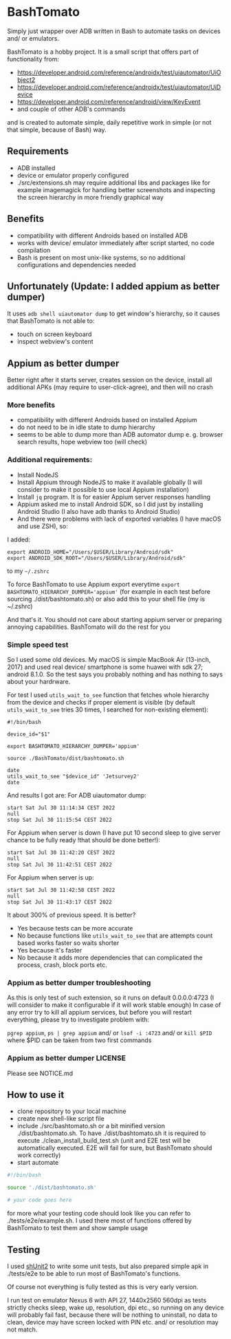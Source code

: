 # BashTomato

Simply just wrapper over ADB written in Bash to automate tasks on devices and/ or emulators.

BashTomato is a hobby project. It is a small script that offers part of functionality from:

- https://developer.android.com/reference/androidx/test/uiautomator/UiObject2
- https://developer.android.com/reference/androidx/test/uiautomator/UiDevice
- https://developer.android.com/reference/android/view/KeyEvent
- and couple of other ADB's commands

and is created to automate simple, daily repetitive work in simple (or not that simple, because of Bash) way.

## Requirements

- ADB installed
- device or emulator properly configured
- ./src/extensions.sh may require additional libs and packages like for example imagemagick for handling better screenshots and inspecting the screen hierarchy in more friendly graphical way

## Benefits

- compatibility with different Androids based on installed ADB
- works with device/ emulator immediately after script started, no code compilation
- Bash is present on most unix-like systems, so no additional configurations and dependencies needed

## Unfortunately (Update: I added appium as better dumper)

It uses `adb shell uiautomator dump` to get window's hierarchy, so it causes that BashTomato is not able to:

- touch on screen keyboard
- inspect webview's content

## Appium as better dumper

Better right after it starts server, creates session on the device, install all additional APKs (may require to user-click-agree), and then will no crash

### More benefits

- compatibility with different Androids based on installed Appium
- do not need to be in idle state to dump hierarchy
- seems to be able to dump more than ADB automator dump e. g. browser search results, hope webview too (will check)

### Additional requirements:

- Install NodeJS
- Install Appium through NodeJS to make it available globally (I will consider to make it possible to use local Appium installation)
- Install `jq` program. It is for easier Appium server responses handling
- Appium asked me to install Android SDK, so I did just by installing Android Studio (I also have adb thanks to Android Studio)
- And there were problems with lack of exported variables (I have macOS and use ZSH), so:

I added:

```
export ANDROID_HOME="/Users/$USER/Library/Android/sdk"
export ANDROID_SDK_ROOT="/Users/$USER/Library/Android/sdk"
```

to my `~/.zshrc`

To force BashTomato to use Appium export everytime `export BASHTOMATO_HIERARCHY_DUMPER='appium'` (for example in each test before sourcing ./dist/bashtomato.sh) or also add this to your shell file (my is ~/.zshrc)

And that's it. You should not care about starting appium server or preparing annoying capabilities. BashTomato will do the rest for you

### Simple speed test

So I used some old devices. My macOS is simple MacBook Air (13-inch, 2017) and used real device/ smartphone is some huawei with sdk 27; android 8.1.0. So the test says you probably nothing and has nothing to says about your hardrware.

For test I used `utils_wait_to_see` function that fetches whole hierarchy from the device and checks if proper element is visible (by default `utils_wait_to_see` tries 30 times, I searched for non-existing element):

```
#!/bin/bash

device_id="$1"

export BASHTOMATO_HIERARCHY_DUMPER='appium'

source ./BashTomato/dist/bashtomato.sh

date
utils_wait_to_see "$device_id" 'Jetsurvey2'
date
```

And results I got are:
For ADB uiautomator dump:
```
start Sat Jul 30 11:14:34 CEST 2022
null
stop Sat Jul 30 11:15:54 CEST 2022
```
For Appium when server is down (I have put 10 second sleep to give server chance to be fully ready !that should be done better!):
```
start Sat Jul 30 11:42:20 CEST 2022
null
stop Sat Jul 30 11:42:51 CEST 2022
```
For Appium when server is up:
```
start Sat Jul 30 11:42:58 CEST 2022
null
stop Sat Jul 30 11:43:17 CEST 2022
```

It about 300% of previous speed. It is better?
- Yes because tests can be more accurate
- No because functions like `utils_wait_to_see` that are attempts count based works faster so waits shorter
- Yes because it's faster
- No because it adds more dependencies that can complicated the process, crash, block ports etc.

### Appium as better dumper troubleshooting

As this is only test of such extension, so it runs on default 0.0.0.0:4723 (I will consider to make it configurable if it will work stable enough)
In case of any error try to kill all appium services, but before you will restart everything, please try to investigate problem with:

`pgrep appium`, `ps | grep appium` and/ or `lsof -i :4723` and/ or `kill $PID` where $PID can be taken from two first commands

### Appium as better dumper LICENSE

Please see NOTICE.md

## How to use it

- clone repository to your local machine
- create new shell-like script file
- include ./src/bashtomato.sh or a bit minified version ./dist/bashtomato.sh. To have ./dist/bashtomato.sh it is required to execute ./clean_install_build_test.sh (unit and E2E test will be automatically executed. E2E will fail for sure, but BashTomato should work correctly)
- start automate

```sh
#!/bin/bash

source './dist/bashtomato.sh'

# your code goes here
```

for more what your testing code should look like you can refer to ./tests/e2e/example.sh. I used there most of functions offered by BashTomato to test them and show sample usage

## Testing

I used [shUnit2](https://github.com/kward/shunit2#shunit2) to write some unit tests, but also prepared simple apk in ./tests/e2e to be able to run most of BashTomato's functions.

Of course not everything is fully tested as this is very early version.

I run test on emulator Nexus 6 with API 27, 1440x2560 560dpi as tests strictly checks sleep, wake up, resolution, dpi etc., so running on any device will probably fail fast, because there will be nothing to uninstall, no data to clean, device may have screen locked with PIN etc. and/ or resolution may not match.
